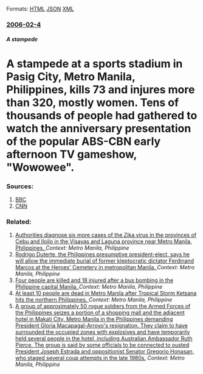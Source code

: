 
Formats: [HTML](/news/2006/02/4/a-stampede-at-a-sports-stadium-in-pasig-city-metro-manila-philippines-kills-73-and-injures-more-than-320-mostly-women-tens-of-thousand.html)  [JSON](/news/2006/02/4/a-stampede-at-a-sports-stadium-in-pasig-city-metro-manila-philippines-kills-73-and-injures-more-than-320-mostly-women-tens-of-thousand.json)  [XML](/news/2006/02/4/a-stampede-at-a-sports-stadium-in-pasig-city-metro-manila-philippines-kills-73-and-injures-more-than-320-mostly-women-tens-of-thousand.xml)  

### [2006-02-4](/news/2006/02/4/index.md)

##### A stampede
#  A stampede at a sports stadium in Pasig City, Metro Manila, Philippines, kills 73 and injures more than 320, mostly women. Tens of thousands of people had gathered to watch the anniversary presentation of the popular ABS-CBN early afternoon TV gameshow, "Wowowee". 




### Sources:

1. [BBC](http://news.bbc.co.uk/2/hi/asia-pacific/4680040.stm)
2. [CNN](http://edition.cnn.com/2006/WORLD/asiapcf/02/04/manila.stampede/index.html)

### Related:

1. [Authorities diagnose six more cases of the Zika virus in the provinces of Cebu and Iloilo in the Visayas and Laguna province near Metro Manila, Philippines. ](/news/2016/09/20/authorities-diagnose-six-more-cases-of-the-zika-virus-in-the-provinces-of-cebu-and-iloilo-in-the-visayas-and-laguna-province-near-metro-mani.md) _Context: Metro Manila, Philippine_
2. [Rodrigo Duterte, the Philippines presumptive president-elect, says he will allow the immediate burial of former kleptocratic dictator Ferdinand Marcos at the Heroes' Cemetery in metropolitan Manila. ](/news/2016/05/23/rodrigo-duterte-the-philippines-presumptive-president-elect-says-he-will-allow-the-immediate-burial-of-former-kleptocratic-dictator-ferdin.md) _Context: Metro Manila, Philippine_
3. [Four people are killed and 18 injured after a bus bombing in the Philippine capital Manila. ](/news/2011/01/25/four-people-are-killed-and-18-injured-after-a-bus-bombing-in-the-philippine-capital-manila.md) _Context: Metro Manila, Philippine_
4. [ At least 10 people are dead in Metro Manila after Tropical Storm Ketsana hits the northern Philippines. ](/news/2009/09/26/at-least-10-people-are-dead-in-metro-manila-after-tropical-storm-ketsana-hits-the-northern-philippines.md) _Context: Metro Manila, Philippine_
5. [ A group of approximately 50 rogue soldiers from the Armed Forces of the Philippines seizes a portion of a shopping mall and the adjacent hotel in Makati City, Metro Manila in the Philippines demanding President Gloria Macapagal-Arroyo's resignation. They claim to have surrounded the occupied zones with explosives and have temporarily held several people in the hotel, including Australian Ambassador Ruth Pierce. The group is said by some officials to be connected to ousted President Joseph Estrada and oppositionist Senator Gregorio Honasan, who staged several coup attempts in the late 1980s.](/news/2003/07/27/a-group-of-approximately-50-rogue-soldiers-from-the-armed-forces-of-the-philippines-seizes-a-portion-of-a-shopping-mall-and-the-adjacent-ho.md) _Context: Metro Manila, Philippine_
